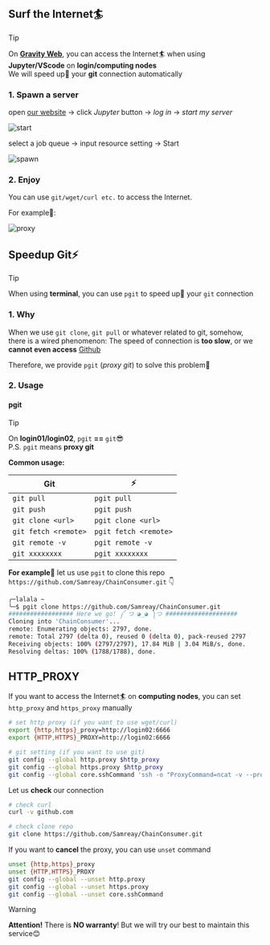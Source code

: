 
## Surf the Internet🏄‍

> [!TIP]
> On [**Gravity Web**](https://jupyter.gravity.sjtu.edu.cn/), you can access the Internet🏄‍ when using **Jupyter/VScode** on **login/computing nodes**   
> We will speed up🚀 your **git** connection automatically
> 

### 1. Spawn a server

open [our website](https://jupyter.gravity.sjtu.edu.cn/) → click *Jupyter* button → *log in* → *start my server*

![start](../images/Basic/jupyterhub-start-server.png)

select a job queue → input resource setting → Start

![spawn](../images/Basic/jupyter_select.png)

### 2. Enjoy

You can use `git/wget/curl etc.` to access the Internet.

For example🌰:

![proxy](../images/Basic/jupyter-proxy.png)

## Speedup Git⚡

> [!TIP]
> When using **terminal**, you can use `pgit` to speed up🚀 your `git` connection
> 

### 1. Why

When we use `git clone`, `git pull` or whatever related to git, somehow, there is a wired phenomenon: The speed of connection is **too slow**, or we **cannot even access** [Github](https://github.com)

Therefore, we provide `pgit` (*proxy git*) to solve this problem🥳   

### 2. Usage

#### pgit

> [!TIP]
> On **login01/login02**, `pgit` **==** `git`😎    
> P.S. `pgit` means **proxy git**
> 

**Common usage:**

| **Git**                  | ⚡                     |
| -------------------- | --------------------- |
| `git pull`           | `pgit pull`           |
| `git push`           | `pgit push`           |
| `git clone <url>`    | `pgit clone <url>`    |
| `git fetch <remote>` | `pgit fetch <remote>` |
| `git remote -v`      | `pgit remote -v`      |
| `git xxxxxxxx`       | `pgit xxxxxxxx`       |

**For example**🌰
let us use `pgit` to clone this repo `https://github.com/Samreay/ChainConsumer.git` 👇

```bash
╭─lalala ~ 
╰─$ pgit clone https://github.com/Samreay/ChainConsumer.git
################## Here we go! ༼ つ ◕_◕ ༽つ ####################
Cloning into 'ChainConsumer'...
remote: Enumerating objects: 2797, done.
remote: Total 2797 (delta 0), reused 0 (delta 0), pack-reused 2797
Receiving objects: 100% (2797/2797), 17.84 MiB | 3.04 MiB/s, done.
Resolving deltas: 100% (1788/1788), done.
```

## HTTP_PROXY

If you want to access the Internet🏄‍ on **computing nodes**, you can set `http_proxy` and `https_proxy` manually

```bash
# set http proxy (if you want to use wget/curl)
export {http,https}_proxy=http://login02:6666
export {HTTP,HTTPS}_PROXY=http://login02:6666

# git setting (if you want to use git)
git config --global http.proxy $http_proxy
git config --global https.proxy $http_proxy
git config --global core.sshCommand 'ssh -o "ProxyCommand=ncat -v --proxy-type socks5 --proxy login02:6666 %h %p"'
```

Let us **check** our connection

```bash
# check curl
curl -v github.com

# check clone repo
git clone https://github.com/Samreay/ChainConsumer.git
```

If you want to **cancel** the proxy, you can use `unset` command

```bash
unset {http,https}_proxy
unset {HTTP,HTTPS}_PROXY
git config --global --unset http.proxy
git config --global --unset https.proxy
git config --global --unset core.sshCommand
```

> [!WARNING]
> **Attention!** There is **NO warranty**! But we will try our best to maintain this service😊
> 
